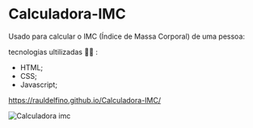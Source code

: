 # Calculadora-IMC

Usado para calcular o IMC (Índice de Massa Corporal) de uma pessoa:

tecnologias ultilizadas 👨‍💻 :
- HTML;
- CSS;
- Javascript;

https://rauldelfino.github.io/Calculadora-IMC/


![Calculadora imc](https://user-images.githubusercontent.com/98848458/157981330-17a453b2-0947-4fb5-84af-83fea16aa4d5.png)
